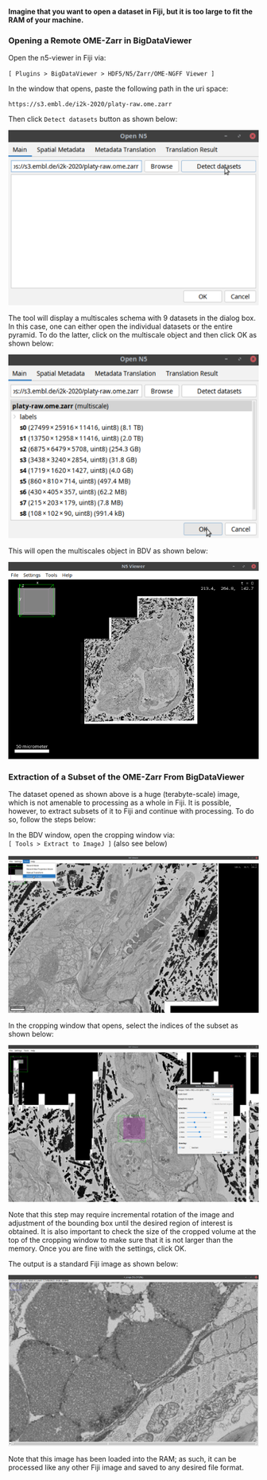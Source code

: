 **Imagine that you want to open a dataset in Fiji, but it is too large to fit the RAM of your machine.**

### Opening a Remote OME-Zarr in BigDataViewer

Open the n5-viewer in Fiji via: 

`[ Plugins > BigDataViewer > HDF5/N5/Zarr/OME-NGFF Viewer ]`

In the window that opens, paste the following path in the uri space:

```shell
https://s3.embl.de/i2k-2020/platy-raw.ome.zarr
``` 

Then click `Detect datasets` button as shown below: 

![Detect Datasets](figures/n5-viewer/open_multiscales_detect.png)

The tool will display a multiscales schema with 9 datasets in the dialog box.
In this case, one can either open the individual datasets or the entire pyramid. 
To do the latter, click on the multiscale object and then click OK as shown below: 

![Detect Datasets](figures/n5-viewer/open_multiscales_object_effective.png)

This will open the multiscales object in BDV as shown below: 

![Opened Multiscales](figures/n5-viewer/opened_multiscales.png)

### Extraction of a Subset of the OME-Zarr From BigDataViewer

The dataset opened as shown above is a huge (terabyte-scale) image, which is not amenable to processing as a whole
in Fiji. It is possible, however, to extract subsets of it to Fiji and continue with processing. To do so, follow the steps below:

In the BDV window, open the cropping window via: <br>
`[ Tools > Extract to ImageJ ]` (also see below) <br><br>
![Extract Dataset](figures/n5-viewer/extract_dataset.png)

In the cropping window that opens, select the indices of the subset as shown below: <br>

![Extract Dataset OK](figures/n5-viewer/extract_dataset_ok.png) <br> 

Note that this step may require incremental rotation of the image and adjustment of the bounding box until
the desired region of interest is obtained. It is also important to check the size of the cropped volume 
at the top of the cropping window to make sure that it is not larger than the memory. Once you are fine
with the settings, click OK. <br>

The output is a standard Fiji image as shown below: <br>

![Extracted Image](figures/n5-viewer/extracted_image.png)

Note that this image has been loaded into the RAM; as such, it can be processed like any other 
Fiji image and saved to any desired file format. 
